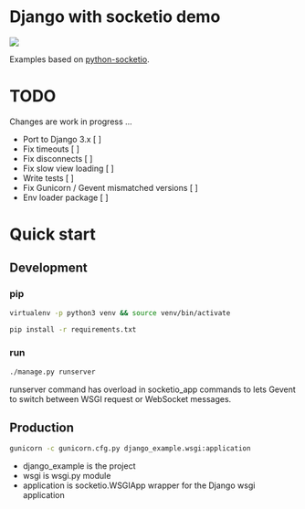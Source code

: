 # Django with socketio demo

<a href="https://www.buymeacoffee.com/thedudetech"><img src="https://img.buymeacoffee.com/button-api/?text=Buy me a pizza&emoji=🍕&slug=thedudetech&button_colour=FFDD00&font_colour=000000&font_family=Cookie&outline_colour=000000&coffee_colour=ffffff"></a>

Examples based on [python-socketio](https://github.com/miguelgrinberg/python-socketio/).

# TODO

Changes are work in progress ...

- Port to Django 3.x        [ ]
- Fix timeouts              [ ]
- Fix disconnects           [ ]
- Fix slow view loading     [ ]
- Write tests               [ ]
- Fix Gunicorn / Gevent
   mismatched versions      [ ] 
- Env loader package        [ ]

   
# Quick start

## Development

### pip

```bash
virtualenv -p python3 venv && source venv/bin/activate
```

```bash
pip install -r requirements.txt
```

### run

```bash
./manage.py runserver
```

runserver command has overload in socketio_app
commands to lets Gevent to switch between WSGI request
or WebSocket messages.

## Production

```bash
gunicorn -c gunicorn.cfg.py django_example.wsgi:application
```

- django_example is the project 
- wsgi is wsgi.py module
- application is socketio.WSGIApp wrapper for the Django wsgi application
